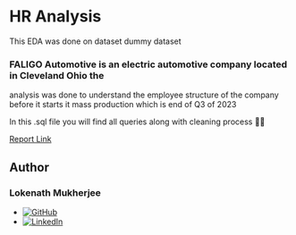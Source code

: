 # HR Analysis

This EDA was done on dataset dummy dataset <br />
### FALIGO Automotive is an electric automotive company located in Cleveland Ohio the
analysis was done to understand the employee structure of the company before it starts it mass production which is end of Q3 of 2023 

In this .sql file you will find all queries along with cleaning process 👨‍💻

[Report Link](https://github.com/LokenathM1/HR-Analysis/blob/main/FALIGO_HR_EDA.pdf) 

## Author
### Lokenath Mukherjee

- [![GitHub](https://img.shields.io/badge/github-%23121011.svg?style=for-the-badge&logo=github&logoColor=white)](https://www.github.com/LokenathM1)
- [![LinkedIn](https://img.shields.io/badge/linkedin-%230077B5.svg?style=for-the-badge&logo=linkedin&logoColor=white)](https://www.linkedin.com/in/lokenathmukherjee/)

